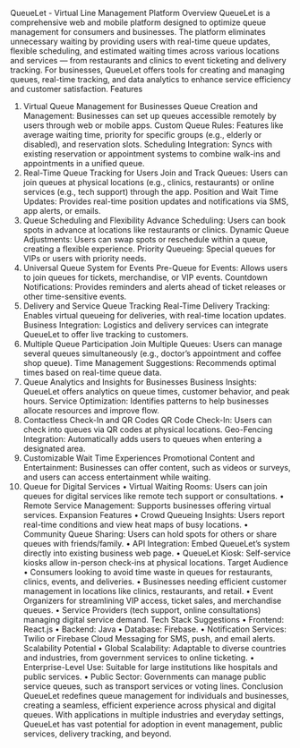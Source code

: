 QueueLet - Virtual Line Management Platform
Overview
QueueLet is a comprehensive web and mobile platform designed to optimize queue management for consumers and businesses. The platform eliminates unnecessary waiting by providing users with real-time queue updates, flexible scheduling, and estimated waiting times across various locations and services — from restaurants and clinics to event ticketing and delivery tracking. For businesses, QueueLet offers tools for creating and managing queues, real-time tracking, and data analytics to enhance service efficiency and customer satisfaction.
Features
1. Virtual Queue Management for Businesses
Queue Creation and Management: Businesses can set up queues accessible remotely by users through web or mobile apps.
Custom Queue Rules: Features like average waiting time, priority for specific groups (e.g., elderly or disabled), and reservation slots.
Scheduling Integration: Syncs with existing reservation or appointment systems to combine walk-ins and appointments in a unified queue.
2. Real-Time Queue Tracking for Users
Join and Track Queues: Users can join queues at physical locations (e.g., clinics, restaurants) or online services (e.g., tech support) through the app.
Position and Wait Time Updates: Provides real-time position updates and notifications via SMS, app alerts, or emails.
3. Queue Scheduling and Flexibility
Advance Scheduling: Users can book spots in advance at locations like restaurants or clinics.
Dynamic Queue Adjustments: Users can swap spots or reschedule within a queue, creating a flexible experience.
Priority Queueing: Special queues for VIPs or users with priority needs.
4. Universal Queue System for Events
Pre-Queue for Events: Allows users to join queues for tickets, merchandise, or VIP events.
Countdown Notifications: Provides reminders and alerts ahead of ticket releases or other time-sensitive events.
5. Delivery and Service Queue Tracking
Real-Time Delivery Tracking: Enables virtual queueing for deliveries, with real-time location updates.
Business Integration: Logistics and delivery services can integrate QueueLet to offer live tracking to customers.
6. Multiple Queue Participation
Join Multiple Queues: Users can manage several queues simultaneously (e.g., doctor’s appointment and coffee shop queue).
Time Management Suggestions: Recommends optimal times based on real-time queue data.
7. Queue Analytics and Insights for Businesses
Business Insights: QueueLet offers analytics on queue times, customer behavior, and peak hours.
Service Optimization: Identifies patterns to help businesses allocate resources and improve flow.
8. Contactless Check-In and QR Codes
QR Code Check-In: Users can check into queues via QR codes at physical locations.
Geo-Fencing Integration: Automatically adds users to queues when entering a designated area.
9. Customizable Wait Time Experiences
Promotional Content and Entertainment: Businesses can offer content, such as videos or surveys, and users can access entertainment while waiting.
10. Queue for Digital Services
•	Virtual Waiting Rooms: Users can join queues for digital services like remote tech support or consultations.
•	Remote Service Management: Supports businesses offering virtual services.
Expansion Features
•	Crowd Queueing Insights: Users report real-time conditions and view heat maps of busy locations.
•	Community Queue Sharing: Users can hold spots for others or share queues with friends/family.
•	API Integration: Embed QueueLet’s system directly into existing business web page.
•	QueueLet Kiosk: Self-service kiosks allow in-person check-ins at physical locations.
Target Audience
•	Consumers looking to avoid time waste in queues for restaurants, clinics, events, and deliveries.
•	Businesses needing efficient customer management in locations like clinics, restaurants, and retail.
•	Event Organizers for streamlining VIP access, ticket sales, and merchandise queues.
•	Service Providers (tech support, online consultations) managing digital service demand.
Tech Stack Suggestions
•	Frontend: React.js
•	Backend: Java
•	Database: Firebase.
•	Notification Services: Twilio or Firebase Cloud Messaging for SMS, push, and email alerts.
Scalability Potential
•	Global Scalability: Adaptable to diverse countries and industries, from government services to online ticketing.
•	Enterprise-Level Use: Suitable for large institutions like hospitals and public services.
•	Public Sector: Governments can manage public service queues, such as transport services or voting lines.
Conclusion
QueueLet redefines queue management for individuals and businesses, creating a seamless, efficient experience across physical and digital queues. With applications in multiple industries and everyday settings, QueueLet has vast potential for adoption in event management, public services, delivery tracking, and beyond.

